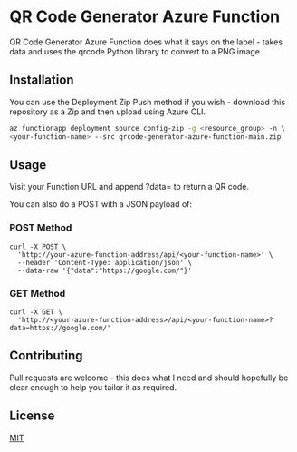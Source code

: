 # QR Code Generator Azure Function

QR Code Generator Azure Function does what it says on the label - takes data and uses the qrcode Python library to convert to a PNG image.

## Installation

You can use the Deployment Zip Push method if you wish - download this repository as a Zip and then upload using Azure CLI.

```bash
az functionapp deployment source config-zip -g <resource_group> -n \
<your-function-name> --src qrcode-generator-azure-function-main.zip
```

## Usage

Visit your Function URL and append ?data= to return a QR code.

You can also do a POST with a JSON payload of:
### POST Method
```
curl -X POST \
  'http://your-azure-function-address/api/<your-function-name>' \
  --header 'Content-Type: application/json' \
  --data-raw '{"data":"https://google.com/"}'
```
  
### GET Method
```
curl -X GET \
  'http://<your-azure-function-address>/api/<your-function-name>?data=https://google.com/'
```

## Contributing
Pull requests are welcome - this does what I need and should hopefully be clear enough to help you tailor it as required.

## License
[MIT](https://choosealicense.com/licenses/mit/)
